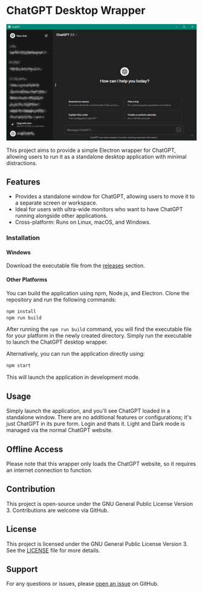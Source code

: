 # ChatGPT Desktop Wrapper

![ChatGPT Desktop Wrapper](screenshot.png)

This project aims to provide a simple Electron wrapper for ChatGPT, allowing users to run it as a standalone desktop application with minimal distractions.

## Features

- Provides a standalone window for ChatGPT, allowing users to move it to a separate screen or workspace.
- Ideal for users with ultra-wide monitors who want to have ChatGPT running alongside other applications.
- Cross-platform: Runs on Linux, macOS, and Windows.

### Installation

#### Windows

Download the executable file from the [releases](https://github.com/derDere/openAiWrapper/releases) section.

#### Other Platforms

You can build the application using npm, Node.js, and Electron. Clone the repository and run the following commands:

```bash
npm install
npm run build
```

After running the `npm run build` command, you will find the executable file for your platform in the newly created directory. Simply run the executable to launch the ChatGPT desktop wrapper.

Alternatively, you can run the application directly using:

```bash
npm start
```

This will launch the application in development mode.

## Usage

Simply launch the application, and you'll see ChatGPT loaded in a standalone window. There are no additional features or configurations; it's just ChatGPT in its pure form. Login and thats it. Light and Dark mode is managed via the normal ChatGPT website.

## Offline Access

Please note that this wrapper only loads the ChatGPT website, so it requires an internet connection to function.

## Contribution

This project is open-source under the GNU General Public License Version 3. Contributions are welcome via GitHub.

## License

This project is licensed under the GNU General Public License Version 3. See the [LICENSE](https://github.com/derDere/openAiWrapper/blob/main/LICENSE) file for more details.

## Support

For any questions or issues, please [open an issue](https://github.com/derDere/openAiWrapper/issues) on GitHub.
